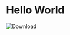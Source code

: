 Hello World
===
![Download](https://raw.github.com/StartupInstitute/curriculum_github/master/public/images/download.png)